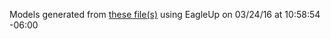 Models generated from [these file(s)](https://raw.github.com/sparkfun/CryptoShield/c7040a1c54c259d4d555ea0fb823fd5dfa6bb8f8/Hardware/cryptoshield.brd) using EagleUp on 03/24/16 at 10:58:54 -06:00
